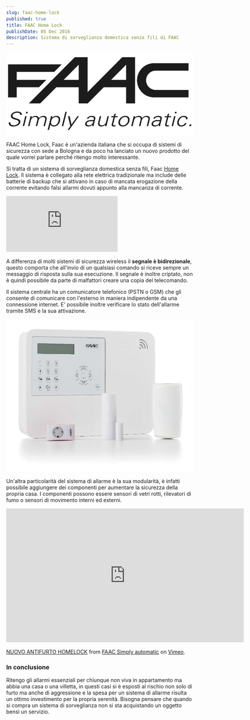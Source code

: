 ```yaml
---
slug: faac-home-lock
published: true
title: FAAC Home Lock
publishDate: 05 Dec 2016
description: Sistema di sorveglianza domestica senza fili di FAAC
---
```


![Faac Logo](../assets/Faac/Logo-Faac-Simply-Automatic.jpg)

FAAC Home Lock, Faac è un'azienda italiana che si occupa di sistemi di sicurezza con sede a Bologna e da poco ha lanciato un nuovo prodotto del quale vorrei parlare perché ritengo molto interessante.

Si tratta di un sistema di sorveglianza domestica senza fili, Faac [Home Lock](http://l12.eu/faac-1150-au/1XEAZB2YOR0KJ9MPC45V). Il sistema è collegato alla rete elettrica tradizionale ma include delle batterie di backup che si attivano in caso di mancata erogazione della corrente evitando falsi allarmi dovuti appunto alla mancanza di corrente.

![Buzzoole](https://buzzoole.com/track-img.php?code=1XEAZB2YOR0KJ9MPC45V)

A differenza di molti sistemi di sicurezza wireless il **segnale è bidirezionale**, questo comporta che all'invio di un qualsiasi comando si riceve sempre un messaggio di risposta sulla sua esecuzione. Il segnale è inoltre criptato, non è quindi possibile da parte di malfattori creare una copia del telecomando.

Il sistema centrale ha un comunicatore telefonico (PSTN o GSM) che gli consente di comunicare con l'esterno in maniera indipendente da una connessione internet. E' possibile inoltre verificare lo stato dell'allarme tramite SMS e la sua attivazione.

![Faac system](../assets/Faac/Kit-Home-Lock.jpg)

Un'altra particolarità del sistema di allarme è la sua modularità, è infatti possibile aggiungere dei componenti per aumentare la sicurezza della propria casa. I componenti possono essere sensori di vetri rotti, rilevatori di fumo o sensori di movimento interni ed esterni.

<iframe src="https://player.vimeo.com/video/168020725?title=0&byline=0&portrait=0" width="640" height="360" frameborder="0" webkitallowfullscreen mozallowfullscreen allowfullscreen></iframe>

[NUOVO ANTIFURTO HOMELOCK](https://vimeo.com/168020725) from [FAAC Simply automatic](https://vimeo.com/faacgroup) on [Vimeo](https://vimeo.com).

### In conclusione

Ritengo gli allarmi essenziali per chiunque non viva in appartamento ma abbia una casa o una villetta, in questi casi si è esposti al rischio non solo di furto ma anche di aggressione e la spesa per un sistema di allarme risulta un ottimo investimento per la propria serenità. Bisogna pensare che quando si compra un sistema di sorveglianza non si sta acquistando un oggetto bensì un servizio.
